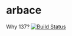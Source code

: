 # arbace
Why 137?
[![Build Status](https://travis-ci.org/bodza/arbace.svg?branch=master)](https://travis-ci.org/bodza/arbace)
